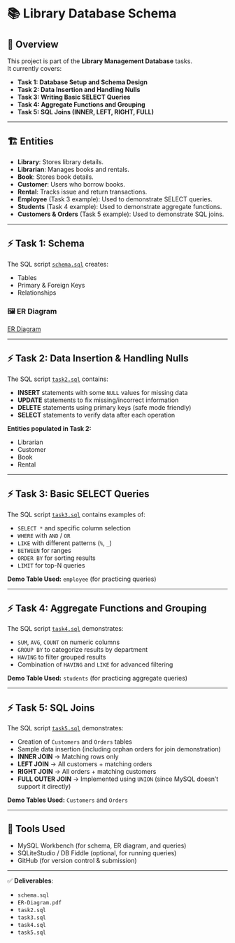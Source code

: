 # 📚 Library Database Schema

## 📌 Overview
This project is part of the **Library Management Database** tasks.  
It currently covers:
- **Task 1: Database Setup and Schema Design**  
- **Task 2: Data Insertion and Handling Nulls**  
- **Task 3: Writing Basic SELECT Queries**  
- **Task 4: Aggregate Functions and Grouping**  
- **Task 5: SQL Joins (INNER, LEFT, RIGHT, FULL)**  

---

## 🏗 Entities
- **Library**: Stores library details.  
- **Librarian**: Manages books and rentals.  
- **Book**: Stores book details.  
- **Customer**: Users who borrow books.  
- **Rental**: Tracks issue and return transactions.  
- **Employee** (Task 3 example): Used to demonstrate SELECT queries.  
- **Students** (Task 4 example): Used to demonstrate aggregate functions.  
- **Customers & Orders** (Task 5 example): Used to demonstrate SQL joins.  

---

## ⚡ Task 1: Schema
The SQL script [`schema.sql`](schema.sql) creates:
- Tables  
- Primary & Foreign Keys  
- Relationships  

### 🖼 ER Diagram
[ER Diagram](ER-Diagram.pdf)

---

## ⚡ Task 2: Data Insertion & Handling Nulls
The SQL script [`task2.sql`](task2.sql) contains:
- **INSERT** statements with some `NULL` values for missing data  
- **UPDATE** statements to fix missing/incorrect information  
- **DELETE** statements using primary keys (safe mode friendly)  
- **SELECT** statements to verify data after each operation  

**Entities populated in Task 2:**
- Librarian  
- Customer  
- Book  
- Rental  

---

## ⚡ Task 3: Basic SELECT Queries
The SQL script [`task3.sql`](task3.sql) contains examples of:
- `SELECT *` and specific column selection  
- `WHERE` with `AND` / `OR`  
- `LIKE` with different patterns (`%`, `_`)  
- `BETWEEN` for ranges  
- `ORDER BY` for sorting results  
- `LIMIT` for top-N queries  

**Demo Table Used:** `employee` (for practicing queries)

---

## ⚡ Task 4: Aggregate Functions and Grouping
The SQL script [`task4.sql`](task4.sql) demonstrates:
- `SUM`, `AVG`, `COUNT` on numeric columns  
- `GROUP BY` to categorize results by department  
- `HAVING` to filter grouped results  
- Combination of `HAVING` and `LIKE` for advanced filtering  

**Demo Table Used:** `students` (for practicing aggregate queries)  

---

## ⚡ Task 5: SQL Joins
The SQL script [`task5.sql`](task5.sql) demonstrates:
- Creation of `Customers` and `Orders` tables  
- Sample data insertion (including orphan orders for join demonstration)  
- **INNER JOIN** → Matching rows only  
- **LEFT JOIN** → All customers + matching orders  
- **RIGHT JOIN** → All orders + matching customers  
- **FULL OUTER JOIN** → Implemented using `UNION` (since MySQL doesn’t support it directly)  

**Demo Tables Used:** `Customers` and `Orders`  

---

## 🚀 Tools Used
- MySQL Workbench (for schema, ER diagram, and queries)  
- SQLiteStudio / DB Fiddle (optional, for running queries)  
- GitHub (for version control & submission)  

---

✅ **Deliverables**:  
- `schema.sql`  
- `ER-Diagram.pdf`  
- `task2.sql`  
- `task3.sql`  
- `task4.sql`  
- `task5.sql`  

